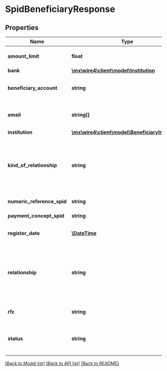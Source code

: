 # SpidBeneficiaryResponse

## Properties
Name | Type | Description | Notes
------------ | ------------- | ------------- | -------------
**amount_limit** | **float** | Monto límite permitido para la cuenta | 
**bank** | [**\mx\wire4\client\model\Institution**](Institution.md) |  | [optional] 
**beneficiary_account** | **string** | Cuenta del beneficiario debe ser una cuenta CLABE | 
**email** | **string[]** | Lista de email&#x27;s, este dato es opcional | [optional] 
**institution** | [**\mx\wire4\client\model\BeneficiaryInstitution**](BeneficiaryInstitution.md) |  | 
**kind_of_relationship** | **string** | Tipo de relación de la cuenta, este valor debe ser igual a uno de los obtenidos del recurso de consulta de relationships | 
**numeric_reference_spid** | **string** | Referencia numérica | [optional] 
**payment_concept_spid** | **string** | Concepto de pago | [optional] 
**register_date** | [**\DateTime**](\DateTime.md) | La fecha en la que se registro el beneficiario | [optional] 
**relationship** | **string** | Código de relación de la cuenta, este valor debe ser igual a uno de los obtenidos del recurso de consulta de  relationship | 
**rfc** | **string** | Registro federal de contribuyentes | [optional] 
**status** | **string** | El estado en el que se encuentra el registo del beneficiario | [optional] 

[[Back to Model list]](../../README.md#documentation-for-models) [[Back to API list]](../../README.md#documentation-for-api-endpoints) [[Back to README]](../../README.md)


